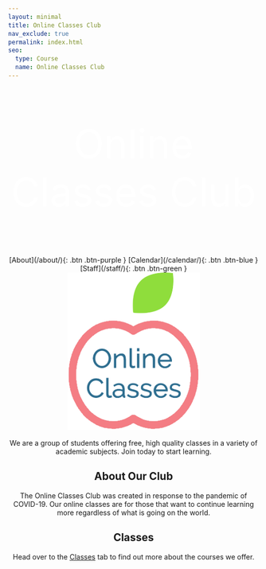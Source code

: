 ```yaml
---
layout: minimal
title: Online Classes Club
nav_exclude: true
permalink: index.html
seo:
  type: Course
  name: Online Classes Club
---
```


<style>
.banner {
    /* The image used */
    background-image: url(https://img.freepik.com/free-photo/beautiful-tree-middle-field-covered-with-grass-with-tree-line-background_181624-29267.jpg);
  }
</style>

<style>
body { margin:0; }
</style>

<center>

<div class="banner">
  <div>
    <p style="font-size:80px; color:white">Online Classes Club</p>
  </div>  
</div>
  
</center>

<div style="text-align:center;" markdown="1">
  [About](/about/){: .btn .btn-purple }
  [Calendar](/calendar/){: .btn .btn-blue }
  [Staff](/staff/){: .btn .btn-green }
</div>

<center>
  
  <img src="assets/images/online classes logo.png" alt="OCC Logo">
  
  <p> We are a group of students offering free, high quality classes in a variety of academic subjects. Join today to start learning. </p>
  
  <h2 style="text-align:center"> About Our Club </h2>
  The Online Classes Club was created in response to the pandemic of COVID-19. Our online classes are for those that want to continue learning more regardless of what is   going on the world.

  <h2 style="text-align:center"> Classes </h2>
  Head over to the <a href="/classes/">Classes</a> tab to find out more about the courses we offer.
  
</center>
